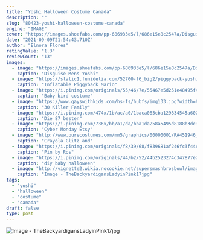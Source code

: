```yaml
---
title: "Yoshi Halloween Costume Canada"
description: ""
slug: "80423-yoshi-halloween-costume-canada"
engine: "IMAGE"
cover: "https://images.shoefabs.com/pp-686933e5/l/686e15e8c2547a/Disguise-Mens-Yoshi-Costume-Accessory-Kit---Adult--Green--One-Size-Green-686e15e8c2547a.jpg"
date: "2021-09-09T21:54:43.710Z"
author: "Elnora Flores"
ratingValue: "1.3"
reviewCount: "13"
images:
  - image: "https://images.shoefabs.com/pp-686933e5/l/686e15e8c2547a/Disguise-Mens-Yoshi-Costume-Accessory-Kit---Adult--Green--One-Size-Green-686e15e8c2547a.jpg"
    caption: "Disguise Mens Yoshi"
  - image: "https://static1.funidelia.com/52700-f6_big2/piggyback-yoshi-mario-bros-costume.jpg"
    caption: "Inflatable Piggyback Mario"
  - image: "https://i.pinimg.com/originals/55/46/7e/55467e5d251e48495f4e12c84bc7e349.jpg"
    caption: "Baby bird costume"
  - image: "https://www.gayswithkids.com/hs-fs/hubfs/img133.jpg?width=644&name=img133.jpg"
    caption: "30 Killer Family"
  - image: "https://i.pinimg.com/474x/1b/ac/a0/1baca085cba129834545a6027e27697d--rogue-xmen-rogue-marvel.jpg"
    caption: "Die 87 besten"
  - image: "https://i.pinimg.com/736x/bb/a1/da/bba1da258a5495d8188b3dc3adb61abd--cyber-monday-mondays.jpg"
    caption: "Cyber Monday Etsy"
  - image: "http://www.purecostumes.com/mm5/graphics/00000001/RA451946_full_1.jpg"
    caption: "Crayola Glitz and"
  - image: "https://i.pinimg.com/originals/f8/39/68/f839681af246fc3f44c169f0d14b4fe5.jpg"
    caption: "Pin by Ros"
  - image: "https://i.pinimg.com/originals/44/b2/52/44b2523274d347877e23a0e4bd965466.jpg"
    caption: "diy baby halloween"
  - image: "http://vignette2.wikia.nocookie.net/supersmashbrosbowl/images/6/64/The%2BBackyardigans%2B%2B%2BLady%2Bin%2BPink%2B17.jpg/revision/latest?cb=20120407203105"
    caption: "Image - TheBackyardigansLadyinPink17jpg"
tags:
  - "yoshi"
  - "halloween"
  - "costume"
  - "canada"
draft: false
type: post
---
```



![Image - TheBackyardigansLadyinPink17jpg](http://vignette2.wikia.nocookie.net/supersmashbrosbowl/images/6/64/The%2BBackyardigans%2B%2B%2BLady%2Bin%2BPink%2B17.jpg/revision/latest?cb=20120407203105 "Image - TheBackyardigansLadyinPink17jpg")


<!--inArticleAds-->

<!--galleryOne-->


<!--inArticleAds-->

<!--galleryTwo-->


<!--galleryThree-->

